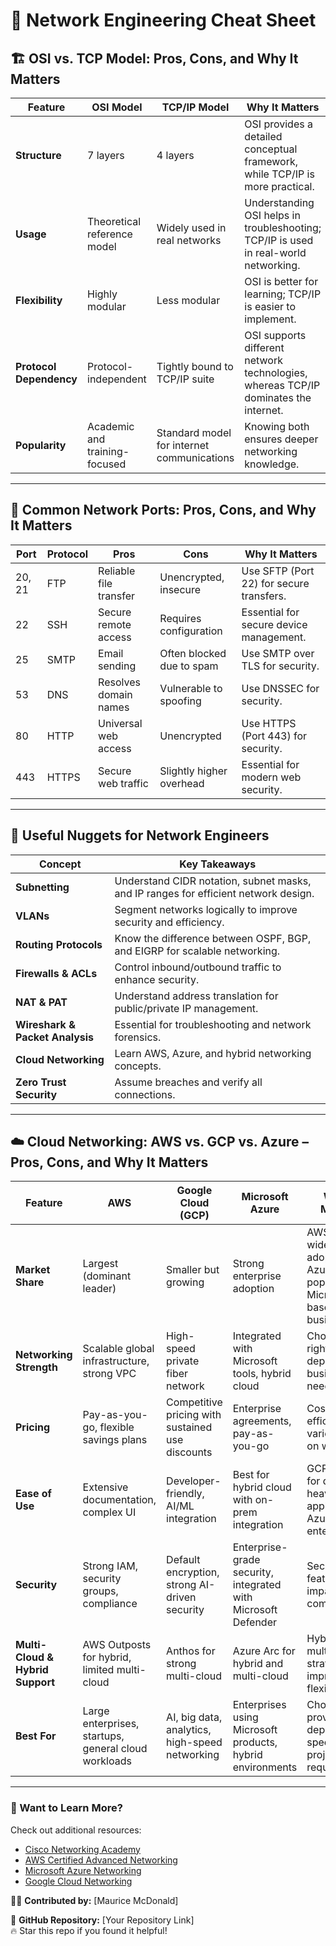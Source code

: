 # 📡 Network Engineering Cheat Sheet

## 🏗 OSI vs. TCP Model: Pros, Cons, and Why It Matters  

| Feature | OSI Model | TCP/IP Model | Why It Matters |
|---------|----------|-------------|---------------|
| **Structure** | 7 layers | 4 layers | OSI provides a detailed conceptual framework, while TCP/IP is more practical. |
| **Usage** | Theoretical reference model | Widely used in real networks | Understanding OSI helps in troubleshooting; TCP/IP is used in real-world networking. |
| **Flexibility** | Highly modular | Less modular | OSI is better for learning; TCP/IP is easier to implement. |
| **Protocol Dependency** | Protocol-independent | Tightly bound to TCP/IP suite | OSI supports different network technologies, whereas TCP/IP dominates the internet. |
| **Popularity** | Academic and training-focused | Standard model for internet communications | Knowing both ensures deeper networking knowledge. |

---

## 🔌 Common Network Ports: Pros, Cons, and Why It Matters  

| Port | Protocol | Pros | Cons | Why It Matters |
|------|----------|------|------|---------------|
| 20, 21 | FTP | Reliable file transfer | Unencrypted, insecure | Use SFTP (Port 22) for secure transfers. |
| 22 | SSH | Secure remote access | Requires configuration | Essential for secure device management. |
| 25 | SMTP | Email sending | Often blocked due to spam | Use SMTP over TLS for security. |
| 53 | DNS | Resolves domain names | Vulnerable to spoofing | Use DNSSEC for security. |
| 80 | HTTP | Universal web access | Unencrypted | Use HTTPS (Port 443) for security. |
| 443 | HTTPS | Secure web traffic | Slightly higher overhead | Essential for modern web security. |

---

## 📌 Useful Nuggets for Network Engineers  

| Concept | Key Takeaways |
|---------|--------------|
| **Subnetting** | Understand CIDR notation, subnet masks, and IP ranges for efficient network design. |
| **VLANs** | Segment networks logically to improve security and efficiency. |
| **Routing Protocols** | Know the difference between OSPF, BGP, and EIGRP for scalable networking. |
| **Firewalls & ACLs** | Control inbound/outbound traffic to enhance security. |
| **NAT & PAT** | Understand address translation for public/private IP management. |
| **Wireshark & Packet Analysis** | Essential for troubleshooting and network forensics. |
| **Cloud Networking** | Learn AWS, Azure, and hybrid networking concepts. |
| **Zero Trust Security** | Assume breaches and verify all connections. |

---

## ☁️ Cloud Networking: AWS vs. GCP vs. Azure – Pros, Cons, and Why It Matters  

| Feature | AWS | Google Cloud (GCP) | Microsoft Azure | Why It Matters |
|---------|-----|----------------|---------------|---------------|
| **Market Share** | Largest (dominant leader) | Smaller but growing | Strong enterprise adoption | AWS has the widest adoption, but Azure is popular with Microsoft-based businesses. |
| **Networking Strength** | Scalable global infrastructure, strong VPC | High-speed private fiber network | Integrated with Microsoft tools, hybrid cloud | Choosing the right provider depends on business needs. |
| **Pricing** | Pay-as-you-go, flexible savings plans | Competitive pricing with sustained use discounts | Enterprise agreements, pay-as-you-go | Cost efficiency varies based on workload. |
| **Ease of Use** | Extensive documentation, complex UI | Developer-friendly, AI/ML integration | Best for hybrid cloud with on-prem integration | GCP is ideal for data-heavy applications, Azure for enterprises. |
| **Security** | Strong IAM, security groups, compliance | Default encryption, strong AI-driven security | Enterprise-grade security, integrated with Microsoft Defender | Security features impact cloud compliance. |
| **Multi-Cloud & Hybrid Support** | AWS Outposts for hybrid, limited multi-cloud | Anthos for strong multi-cloud | Azure Arc for hybrid and multi-cloud | Hybrid and multi-cloud strategies improve flexibility. |
| **Best For** | Large enterprises, startups, general cloud workloads | AI, big data, analytics, high-speed networking | Enterprises using Microsoft products, hybrid environments | Choosing a provider depends on specific project requirements. |

---

### 🚀 Want to Learn More?
Check out additional resources:
- [Cisco Networking Academy](https://www.netacad.com/)
- [AWS Certified Advanced Networking](https://aws.amazon.com/certification/certified-advanced-networking-specialty/)
- [Microsoft Azure Networking](https://learn.microsoft.com/en-us/azure/networking/)
- [Google Cloud Networking](https://cloud.google.com/networking)

👨‍💻 **Contributed by:** [Maurice McDonald]

📌 **GitHub Repository:** [Your Repository Link]  
🔥 Star this repo if you found it helpful!
